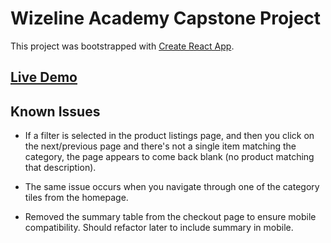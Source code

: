 # Wizeline Academy Capstone Project

This project was bootstrapped with [Create React App](https://github.com/facebook/create-react-app).

## [Live Demo](https://fancy-zabaione-02b389.netlify.app/)

## Known Issues

- If a filter is selected in the product listings page, and then you click on the next/previous page and there's not a single item matching the category, the page appears to come back blank (no product matching that description).

- The same issue occurs when you navigate through one of the category tiles from the homepage.

- Removed the summary table from the checkout page to ensure mobile compatibility. Should refactor later to include summary in mobile.
